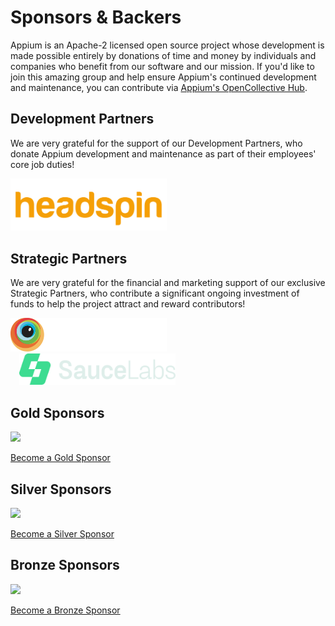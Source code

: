 # Sponsors & Backers

Appium is an Apache-2 licensed open source project whose development is made possible entirely by
donations of time and money by individuals and companies who benefit from our software and our
mission. If you'd like to join this amazing group and help ensure Appium's continued development
and maintenance, you can contribute via [Appium's OpenCollective
Hub](https://opencollective.com/appium).

## Development Partners

We are very grateful for the support of our Development Partners, who donate Appium development and
maintenance as part of their employees' core job duties!

<a href="https://www.headspin.io/solutions/appium-mobile-test-automation" target="_blank"><img
src="packages/appium/docs/overrides/assets/images/sponsor-logo-headspin.png" width="250"/></a>

## Strategic Partners

We are very grateful for the financial and marketing support of our exclusive Strategic Partners,
who contribute a significant ongoing investment of funds to help the project attract and reward
contributors!

<a href="https://www.browserstack.com/browserstack-appium?utm_campaigncode=701OW00000AoUTQYA3&utm_medium=partnered&utm_source=appium">
  <picture>
    <source srcset="packages/appium/docs/overrides/assets/images/sponsor-logo-browserstack-dark.png" media="(prefers-color-scheme: dark)"/>
    <source srcset="packages/appium/docs/overrides/assets/images/sponsor-logo-browserstack-light.png" media="(prefers-color-scheme: light)"/>
    <img src="packages/appium/docs/overrides/assets/images/sponsor-logo-browserstack-dark.png" width="250" alt="Browserstack"/>
  </picture>
</a>
<a style="padding-left: 1em" href="https://saucelabs.com/resources/blog/appium-strategic-partner" target="_blank"><img src="packages/appium/docs/overrides/assets/images/sponsor-logo-sauce.png" width="250"/></a>

## Gold Sponsors

<a href="https://opencollective.com/appium" target="_blank"><img src="https://opencollective.com/appium/tiers/gold-sponsor.svg?avatarHeight=100&button=false&random=1"/></a>

[Become a Gold Sponsor](https://opencollective.com/appium/contribute/gold-sponsor-72877/checkout?interval=month&amount=500&contributeAs=me)

## Silver Sponsors

<a href="https://opencollective.com/appium" target="_blank"><img src="https://opencollective.com/appium/tiers/silver-sponsor.svg?avatarHeight=80&button=false&random=1"/></a>

[Become a Silver Sponsor](https://opencollective.com/appium/contribute/silver-sponsor-72876/checkout?interval=month&amount=250&contributeAs=me)

## Bronze Sponsors

<a href="https://opencollective.com/appium" target="_blank"><img src="https://opencollective.com/appium/tiers/sponsors.svg?avatarHeight=60&button=false&random=1"/></a>

[Become a Bronze Sponsor](https://opencollective.com/appium/contribute/sponsors-70690/checkout?interval=month&amount=100&contributeAs=me)
